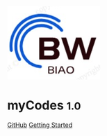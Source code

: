 ![logo](_media/BW.png)

# myCodes <small>1.0</small>


[GitHub](https://github.com/QuectelWB/myCodes/)
[Getting Started](#myCodes)
